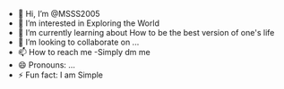 - 👋 Hi, I’m @MSSS2005
- 👀 I’m interested in Exploring the World
- 🌱 I’m currently learning about How to be the best version of one's life
- 💞️ I’m looking to collaborate on ...
- 📫 How to reach me -Simply dm me
- 😄 Pronouns: ...
- ⚡ Fun fact: I am Simple

<!---
MSSS2005/MSSS2005 is a ✨ special ✨ repository because its `README.md` (this file) appears on your GitHub profile.
You can click the Preview link to take a look at your changes.
--->
